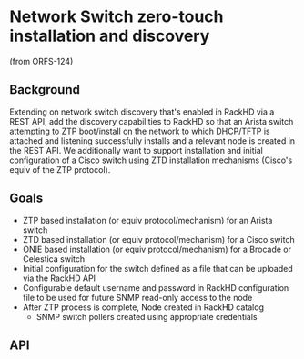 # Network Switch zero-touch installation and discovery

(from ORFS-124)

## Background

Extending on network switch discovery that's enabled in RackHD via a REST API, add the discovery capabilities to RackHD so that an Arista switch attempting to ZTP boot/install on the network to which DHCP/TFTP is attached and listening successfully installs and a relevant node is created in the REST API. We additionally want to support installation and initial configuration of a Cisco switch using ZTD installation mechanisms (Cisco's equiv of the ZTP protocol).


## Goals

* ZTP based installation (or equiv protocol/mechanism) for an Arista switch
* ZTD based installation (or equiv protocol/mechanism) for a Cisco switch
* ONIE based installation (or equiv protocol/mechanism) for a Brocade or Celestica switch
* Initial configuration for the switch defined as a file that can be uploaded via the RackHD API
* Configurable default username and password in RackHD configuration file to be used for future SNMP read-only access to the node
* After ZTP process is complete, Node created in RackHD catalog
  * SNMP switch pollers created using appropriate credentials

## API
